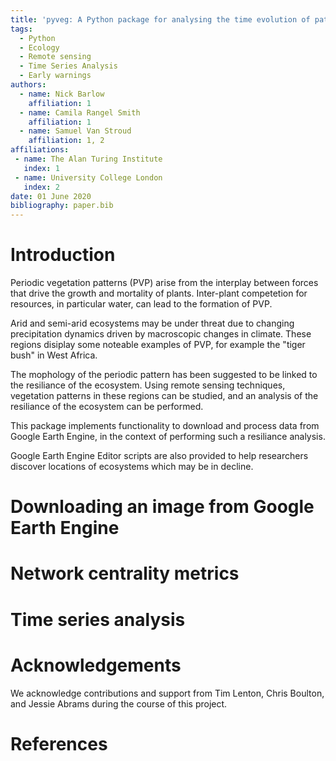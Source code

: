 ```yaml
---
title: 'pyveg: A Python package for analysing the time evolution of patterned vegetation using Google Earth Engine'
tags:
  - Python
  - Ecology
  - Remote sensing
  - Time Series Analysis
  - Early warnings 
authors:
  - name: Nick Barlow
    affiliation: 1
  - name: Camila Rangel Smith
    affiliation: 1
  - name: Samuel Van Stroud
    affiliation: 1, 2
affiliations:
 - name: The Alan Turing Institute
   index: 1
 - name: University College London
   index: 2
date: 01 June 2020
bibliography: paper.bib
---
```


# Introduction

Periodic vegetation patterns (PVP) arise from the interplay between 
forces that drive the growth and mortality of plants. Inter-plant 
competetion for resources, in particular water, can lead to the 
formation of PVP.

Arid and semi-arid ecosystems may be under threat due to changing
precipitation dynamics driven by macroscopic changes in climate. These
regions disiplay some noteable examples of PVP, for example the "tiger
bush" in West Africa.

The mophology of the periodic pattern has been suggested to be 
linked to the resiliance of the ecosystem. Using remote sensing 
techniques,  vegetation patterns in these regions can be studied, 
and an analysis of the resiliance of the ecosystem can be performed.

This package implements functionality to download and process data
from Google Earth Engine, in the context of performing such a resiliance
analysis.

Google Earth Engine Editor scripts are also provided to help 
researchers discover locations of ecosystems which may be in
decline.


# Downloading an image from Google Earth Engine


# Network centrality metrics


# Time series analysis 


# Acknowledgements

We acknowledge contributions and support from Tim Lenton, Chris Boulton, 
and Jessie Abrams during the course of this project.

# References